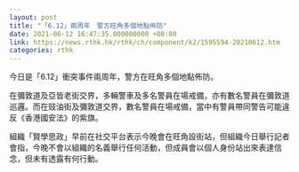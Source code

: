 ```yaml
---
layout: post
title: "「6.12」兩周年　警方旺角多個地點佈防"
date: 2021-06-12 16:47:35.000000000 +08:00
link: https://news.rthk.hk/rthk/ch/component/k2/1595594-20210612.htm
categories: rthk
---
```


今日是「6.12」衝突事件兩周年，警方在旺角多個地點佈防。

在彌敦道及亞皆老街交界，多輛警車及多名警員在場戒備，亦有數名警員在彌敦道巡邏。而在豉油街及彌敦道交界，數名警員在場戒備，當中有警員帶同警告可能違反《香港國安法》的紫旗。

組織「賢學思政」早前在社交平台表示今晚會在旺角設街站，但組織今日舉行記者會指，今晚不會以組織的名義舉行任何活動，但成員會以個人身份站出來表達信念，但未有透露有何行動。
